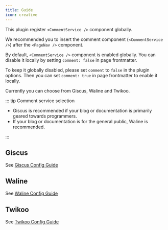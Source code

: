 ```yaml
---
title: Guide
icon: creative
---
```


This plugin register `<CommentService />` component globally.

We recommended you to insert the comment component (`<CommentService />`) after the `<PageNav />` component.

By default, `<CommentService />` component is enabled globally. You can disable it locally by setting `comment: false` in page frontmatter.

To keep it globally disabled, please set `comment` to `false` in the plugin options. Then you can set `comment: true` in page frontmatter to enable it locally.

Currently you can choose from Giscus, Waline and Twikoo.

::: tip Comment service selection

- Giscus is recommended if your blog or documentation is primarily geared towards programmers.
- If your blog or documentation is for the general public, Waline is recommended.

:::

## Giscus

See [Giscus Config Guide](giscus.md)

## Waline

See [Waline Config Guide](waline.md)

## Twikoo

See [Twikoo Config Guide](twikoo.md)

